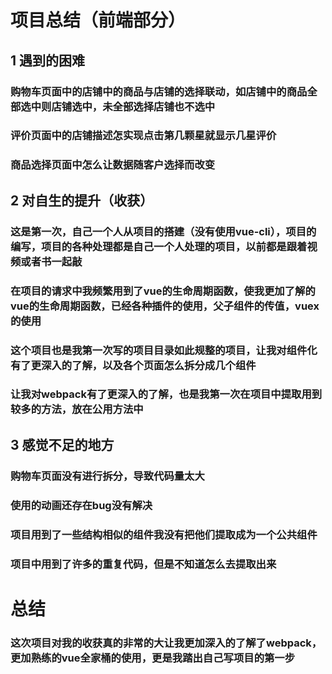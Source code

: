 # 项目总结（前端部分）
## 1 遇到的困难
### 购物车页面中的店铺中的商品与店铺的选择联动，如店铺中的商品全部选中则店铺选中，未全部选择店铺也不选中
### 评价页面中的店铺描述怎实现点击第几颗星就显示几星评价
### 商品选择页面中怎么让数据随客户选择而改变
## 2 对自生的提升（收获）
### 这是第一次，自己一个人从项目的搭建（没有使用vue-cli），项目的编写，项目的各种处理都是自己一个人处理的项目，以前都是跟着视频或者书一起敲
### 在项目的请求中我频繁用到了vue的生命周期函数，使我更加了解的vue的生命周期函数，已经各种插件的使用，父子组件的传值，vuex的使用
### 这个项目也是我第一次写的项目目录如此规整的项目，让我对组件化有了更深入的了解，以及各个页面怎么拆分成几个组件
### 让我对webpack有了更深入的了解，也是我第一次在项目中提取用到较多的方法，放在公用方法中
## 3 感觉不足的地方
### 购物车页面没有进行拆分，导致代码量太大
### 使用的动画还存在bug没有解决
### 项目用到了一些结构相似的组件我没有把他们提取成为一个公共组件
### 项目中用到了许多的重复代码，但是不知道怎么去提取出来
# 总结
### 这次项目对我的收获真的非常的大让我更加深入的了解了webpack，更加熟练的vue全家桶的使用，更是我踏出自己写项目的第一步
